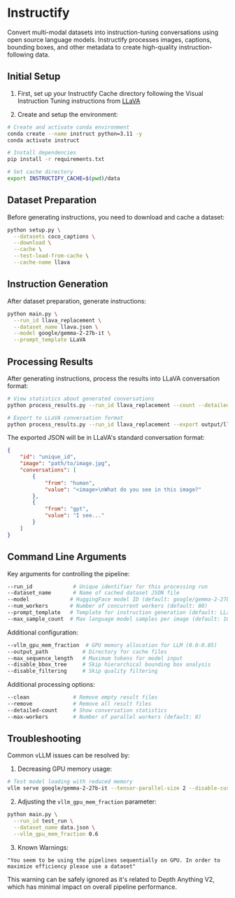 # Instructify

Convert multi-modal datasets into instruction-tuning conversations using open source language models. Instructify processes images, captions, bounding boxes, and other metadata to create high-quality instruction-following data.

## Initial Setup

1. First, set up your Instructify Cache directory following the Visual Instruction Tuning instructions from [LLaVA](https://github.com/haotian-liu/LLaVA?tab=readme-ov-file#visual-instruction-tuning)

2. Create and setup the environment:
```bash
# Create and activate conda environment
conda create --name instruct python=3.11 -y
conda activate instruct

# Install dependencies 
pip install -r requirements.txt

# Set cache directory
export INSTRUCTIFY_CACHE=$(pwd)/data
```

## Dataset Preparation

Before generating instructions, you need to download and cache a dataset:

```bash
python setup.py \
  --datasets coco_captions \
  --download \
  --cache \
  --test-load-from-cache \
  --cache-name llava
```

## Instruction Generation

After dataset preparation, generate instructions:

```bash
python main.py \
  --run_id llava_replacement \
  --dataset_name llava.json \
  --model google/gemma-2-27b-it \
  --prompt_template LLaVA
```

## Processing Results

After generating instructions, process the results into LLaVA conversation format:

```bash
# View statistics about generated conversations
python process_results.py --run_id llava_replacement --count --detailed-count

# Export to LLaVA conversation format
python process_results.py --run_id llava_replacement --export output/llava_conversations.json
```

The exported JSON will be in LLaVA's standard conversation format:
```json
{
    "id": "unique_id",
    "image": "path/to/image.jpg",
    "conversations": [
        {
            "from": "human",
            "value": "<image>\nWhat do you see in this image?"
        },
        {
            "from": "gpt",
            "value": "I see..."
        }
    ]
}
```


## Command Line Arguments

Key arguments for controlling the pipeline:

```bash
--run_id             # Unique identifier for this processing run
--dataset_name       # Name of cached dataset JSON file
--model             # HuggingFace model ID (default: google/gemma-2-27b-it)
--num_workers       # Number of concurrent workers (default: 80)
--prompt_template   # Template for instruction generation (default: LLaVA)
--max_sample_count  # Max language model samples per image (default: 10)
```

Additional configuration:

```bash
--vllm_gpu_mem_fraction  # GPU memory allocation for LLM (0.0-0.85)
--output_path           # Directory for cache files
--max_sequence_length   # Maximum tokens for model input
--disable_bbox_tree     # Skip hierarchical bounding box analysis
--disable_filtering     # Skip quality filtering
```

Additional processing options:
```bash
--clean              # Remove empty result files
--remove             # Remove all result files
--detailed-count     # Show conversation statistics
--max-workers        # Number of parallel workers (default: 8)
```

## Troubleshooting

Common vLLM issues can be resolved by:

1. Decreasing GPU memory usage:
```bash
# Test model loading with reduced memory
vllm serve google/gemma-2-27b-it --tensor-parallel-size 2 --disable-custom-all-reduce
```

2. Adjusting the `vllm_gpu_mem_fraction` parameter:
```bash
python main.py \
  --run_id test_run \
  --dataset_name data.json \
  --vllm_gpu_mem_fraction 0.6
```

3. Known Warnings:
```
"You seem to be using the pipelines sequentially on GPU. In order to maximize efficiency please use a dataset"
```
This warning can be safely ignored as it's related to Depth Anything V2, which has minimal impact on overall pipeline performance.